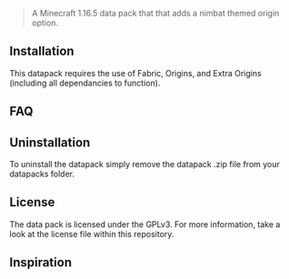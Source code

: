 > A Minecraft 1.16.5 data pack that that adds a nimbat themed origin option.

## Installation

This datapack requires the use of Fabric, Origins, and Extra Origins (including all dependancies to function).

## FAQ

## Uninstallation

To uninstall the datapack simply remove the datapack .zip file from your datapacks folder.

## License

The data pack is licensed under the GPLv3. For more information, take a look at the license file within this repository.

## Inspiration

[latest]: https://github.com/vanilla-friendly-datapacks/REPLACE/releases/latest
